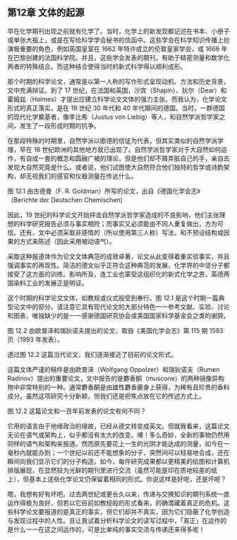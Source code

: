 ## 第12章 文体的起源

早在化学期刊出现之前就有化学了。当时，化学上的新发现都记述在书本、小册子或单张大报上，或是在写给科学学会秘书的信函中。这些学会在科学知识传播上扮演极重要的角色，例如英国皇室在 1662 年特许成立的伦敦皇家学会，或 1666 年在巴黎创建的法国科学院。并且，这些学会发表的期刊，有助于精密测量和数学化两者的特殊结合。而这种结合使得当时的新式科学得以顺利成形。

那个时期的科学论文，通常是以第一人称的写作形式呈现动机、方法和历史背景，文中充满辩证。到了 17 世纪，在法国和英国，沙宾（Shapin）、狄尔（Dear）和霍姆兹（Holmes）才提出应建立科学论文文体的强力主张。而我认为，化学论文形式的真正落实，是在 19 世纪 30 年代和 40 年代期间的德国。当时，一群德国的现代化学奠基者，像李比希（Justus von Liebig）等人，和自然学派哲学家之间，发生了一段形成时期的抗争。

在那段特殊的时期里，自然学派以歌德的信徒为代表，但其实类似的自然学派学理，早在 18 世纪欧洲的其他地方就已出现了。自然学派哲学家对于大自然如何运作，有自成一套的概念和圆融广被的理论，但是他们却不屑弄脏自己的手，亲自去发现大自然究竟是什么。或者说，他们试图使大自然符合他们独特的哲学或诗韵架构，却无视我们的感官和仪器测量在传达什么。

图 12.1 由古德曼（F. R. Goldman）所写的论文，出自《德国化学会志》（Berichte der Deutschen Chemischen)

因此，19 世纪的科学论文开始抨击自然学派哲学家造成的不良影响，他们主张理想的科学研究报告必须与事实相符；而事实又必须能由不同人重复做出，方为可信。还有，文中必须采取非感情的（所以使用第三人称）写法，和不预设结构或因果的方式来陈述（因此采用被动语气）。

采取这种报道体作为论文文体典范的成效卓著，论文从此变得着重实验事实，并且强调事实的再现性。简洁的德文似乎正符合这种典范的发展，化学界的中坚分子都接受了这方面的训练。影响所及，连工业也蒙受这组织化的新式化学之恩，英德两国染料工业的发展正是明证。

这个时期的科学论文文体，如教规或仪式般受到奉行。图 12.1 是这个时期一篇典型论文中的部分。请注意它具有现代论文的大部分特色一一参考文献、实验、讨论和图表，唯独缺少的是一一感谢德国研究协会或美国国家科学基金会之类的谢辞。

图 12.2 由欧普泽和瑞狄诺夫提出的论文，取自《美国化学会志》第 115 期 1593 页（1993 年发表）。

透过图 12.2 这篇当代论文，我们逐渐接近了目前的论文形式。

这篇文体严谨的稿件是由欧普泽（Wolfgang Oppolzer）和瑞狄诺夫（Rumen Radinov）提出的重要论文，文中报告的是麝香酮（muscone）的两种镜像异构物中非常特别的一种。通常麝香酮是由雄性麝香鹿身上获得，为稀有且珍贵的香料成分。虽然这项研究十分新颖，但我们还是把焦点放在它的传述方式上。

图 12.2 这篇论文和一百年前发表的论文有何不同？

它用的语言由于地缘政治的缘故，已经从德文转变成英文。但就我看来，这篇论文无论在语气或架构上，似乎都没有太大的改变。噢！多么奇妙，全新的事物仍然用同样的语气和架构来报道。然而原先要花上一生的光阴才能达成的测量，如今在一毫秒内就能办到；一个世纪以前还不能想象的分子，突然间可以轻易地合成，还在瞬间向我们显示它们的分子构造。如今，每件研究成果都以更精美的绘图和计算机排版展现，在显然较为光鲜的期刊里进行交流（虽然可能是印在质地较差的纸上），但基本上这些化学论文仍保留着相同的形式。你说这样是好呢，还是坏呢？

嗯，我想有好有坏吧。过去两世纪或更长久以来，传递与交换知识的期刊系统一直运作得极为良好，但若以它目前如教规般的形式看来，的确潜藏着真正的危机。这些科学论文要报道的是真正的事实，但它们却并不真实，因为它们隐蔽了化学创造与发现过程中的人性。且让我试着分析科学论文的读写过程中，「真正」在运作的是什么一一在这之间运作的，可是比单纯的事实交流与传递还来得多呢！

